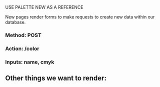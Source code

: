 USE PALETTE NEW AS A REFERENCE

New pages render forms to make requests to create new data within our database.

### Method: POST
### Action: /color
### Inputs: name, cmyk

## Other things we want to render: